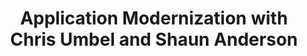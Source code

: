 ---
# General note: look at other episode files and follow the same format
# TODOs
# 1) Upload mp3 file to omnystudio
# 2) No episode number in the title; add ep number to the "Episode number" field
# 3) Keep it private, but set the date to publish (always on a Mon at 8:30AM)
# 4) Add episode to playlist; save
# 5) Fetch episode slug from Advanced settings > slug (note 1: it can be changed but never after the publish date; note 2: there should be no episode number in the slug)
# 6) Paste the slug into episode_id below
# 7) Commit and open a PR to get the remainder of the checklist 
episode_id: application-transformation
episode_number: 19 
title: Application Modernization with Chris Umbel and Shaun Anderson
# "description" is a short version of the show notes:
description: 
# "notes" is the entire show notes:
notes: 
hosts: 
    - name: 
      url: 
points:
    - 
# Be sure to check the episode's hackmd for additional links:
links:
    - name:
      url: 
# Add only the YT id to the end of the URL below:
video: https://www.youtube.com/embed/
related: 
- 
- 
---